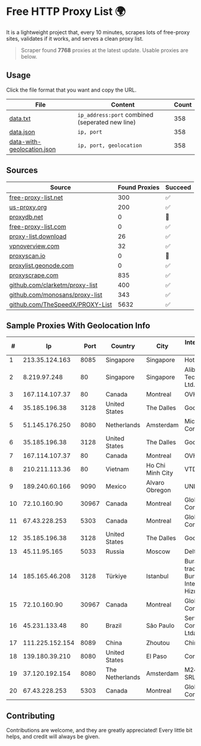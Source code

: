 
# Free HTTP Proxy List 🌍

It is a lightweight project that, every 10 minutes, scrapes lots of free-proxy sites, validates if it works, and serves a clean proxy list.


> Scraper found **7768** proxies at the latest update. Usable proxies are below.

## Usage

Click the file format that you want and copy the URL.


|File|Content|Count|
|----|-------|-----|
|[data.txt](https://raw.githubusercontent.com/themiralay/Proxy-List-World/master/data.txt)|`ip_address:port` combined (seperated new line)|358|
|[data.json](https://raw.githubusercontent.com/themiralay/Proxy-List-World/master/data.json)|`ip, port`|358|
|[data-with-geolocation.json](https://raw.githubusercontent.com/themiralay/Proxy-List-World/master/data-with-geolocation.json)|`ip, port, geolocation`|358|

## Sources

|Source|Found Proxies|Succeed|
|------|-------------|-------|
|[free-proxy-list.net](https://free-proxy-list.net)|300|✅|
|[us-proxy.org](https://www.us-proxy.org)|200|✅|
|[proxydb.net](http://proxydb.net)|0|🚫|
|[free-proxy-list.com](https://free-proxy-list.com/?page=&port=&type%5B%5D=http&type%5B%5D=https&up_time=0&search=Search)|0|✅|
|[proxy-list.download](https://www.proxy-list.download/HTTP)|26|✅|
|[vpnoverview.com](https://vpnoverview.com/privacy/anonymous-browsing/free-proxy-servers)|32|✅|
|[proxyscan.io](https://www.proxyscan.io)|0|🚫|
|[proxylist.geonode.com](https://proxylist.geonode.com/api/proxy-list?limit=300&page=1&sort_by=lastChecked&sort_type=desc&protocols=http,https)|0|✅|
|[proxyscrape.com](https://api.proxyscrape.com/v2/?request=displayproxies&protocol=http&timeout=10000&country=all&ssl=all&anonymity=all)|835|✅|
|[github.com/clarketm/proxy-list](https://raw.githubusercontent.com/clarketm/proxy-list/master/proxy-list-raw.txt)|400|✅|
|[github.com/monosans/proxy-list](https://raw.githubusercontent.com/monosans/proxy-list/main/proxies/http.txt)|343|✅|
|[github.com/TheSpeedX/PROXY-List](https://raw.githubusercontent.com/TheSpeedX/PROXY-List/master/http.txt)|5632|✅|


## Sample Proxies With Geolocation Info

|#|Ip|Port|Country|City|Internet Service Provider|
|-|--|----|-------|----|-------------------------|
|1|213.35.124.163|8085|Singapore|Singapore|HotRoute|
|2|8.219.97.248|80|Singapore|Singapore|Alibaba (US) Technology Co., Ltd.|
|3|167.114.107.37|80|Canada|Montreal|OVH SAS|
|4|35.185.196.38|3128|United States|The Dalles|Google LLC|
|5|51.145.176.250|8080|Netherlands|Amsterdam|Microsoft Corporation|
|6|35.185.196.38|3128|United States|The Dalles|Google LLC|
|7|167.114.107.37|80|Canada|Montreal|OVH SAS|
|8|210.211.113.36|80|Vietnam|Ho Chi Minh City|VTDC|
|9|189.240.60.166|9090|Mexico|Alvaro Obregon|UNINET|
|10|72.10.160.90|30967|Canada|Montreal|GloboTech Communications|
|11|67.43.228.253|5303|Canada|Montreal|GloboTech Communications|
|12|35.185.196.38|3128|United States|The Dalles|Google LLC|
|13|45.11.95.165|5033|Russia|Moscow|Delta Ltd|
|14|185.165.46.208|3128|Türkiye|Istanbul|Burak Buylu trading as BurtiNET Internet Hizmetleri|
|15|72.10.160.90|30967|Canada|Montreal|GloboTech Communications|
|16|45.231.133.48|80|Brazil|São Paulo|Server Media Comunicacao Ltda|
|17|111.225.152.154|8089|China|Zhoutou|China Telecom|
|18|139.180.39.210|8080|United States|El Paso|Conterra|
|19|37.120.192.154|8080|The Netherlands|Amsterdam|M247 Europe SRL|
|20|67.43.228.253|5303|Canada|Montreal|GloboTech Communications|



## Contributing

Contributions are welcome, and they are greatly appreciated! Every
little bit helps, and credit will always be given.

